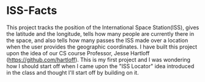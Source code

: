 # ISS-Facts

This project tracks the position of the International Space Station(ISS), gives the latitude and the longitude, tells how many
people are currently there in the space, and also tells how many passes the ISS made over a location when the user provides 
the geographic coordinates.
I have built this project upon the idea of our CS course Professor, Jesse Hartloff (https://github.com/hartloff).
This is my first project and I was wondering how I should start off when I came upon the "ISS Locator" idea introduced in
the class and thought I'll start off by building on it. 
